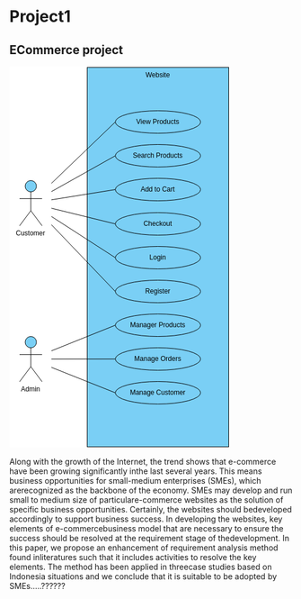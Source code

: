 <h1>Project1</h1>
<h2> ECommerce project </h2>

<img src="e-commerce-website-.png" >


Along with the growth of the Internet, the trend shows that e-commerce have been growing significantly inthe last several years. This means business opportunities for small-medium enterprises (SMEs), which arerecognized as the backbone of the economy. SMEs may develop and run small to medium size of particulare-commerce websites  as the solution  of specific business opportunities. Certainly, the  websites should bedeveloped accordingly to support business success. In developing the websites, key elements of e-commercebusiness model that are necessary to ensure the success should be resolved at the requirement stage of thedevelopment. In  this  paper,  we  propose an  enhancement  of requirement  analysis  method found  inliteratures such that it includes activities to resolve the key elements. The method has been applied in threecase studies based on Indonesia situations and we conclude that it is suitable to be adopted by SMEs.....??????
